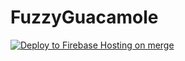 # FuzzyGuacamole

[![Deploy to Firebase Hosting on merge](https://github.com/matthewlong29/fuzzy-guacamole/actions/workflows/firebase-hosting-merge.yml/badge.svg)](https://github.com/matthewlong29/fuzzy-guacamole/actions/workflows/firebase-hosting-merge.yml)
